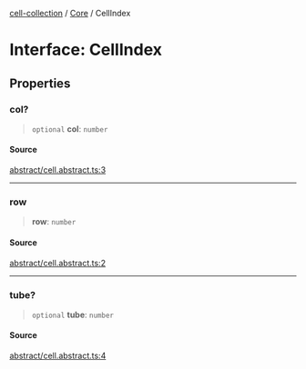 [cell-collection](../../modules.md) / [Core](../index.md) / CellIndex

# Interface: CellIndex

## Properties

### col?

> `optional` **col**: `number`

#### Source

[abstract/cell.abstract.ts:3](https://github.com/benoitlahoz/cell-collection/blob/c39a2ad5a7f0fcaf2652a3215b8e2330f8dcfb70/src/abstract/cell.abstract.ts#L3)

***

### row

> **row**: `number`

#### Source

[abstract/cell.abstract.ts:2](https://github.com/benoitlahoz/cell-collection/blob/c39a2ad5a7f0fcaf2652a3215b8e2330f8dcfb70/src/abstract/cell.abstract.ts#L2)

***

### tube?

> `optional` **tube**: `number`

#### Source

[abstract/cell.abstract.ts:4](https://github.com/benoitlahoz/cell-collection/blob/c39a2ad5a7f0fcaf2652a3215b8e2330f8dcfb70/src/abstract/cell.abstract.ts#L4)
